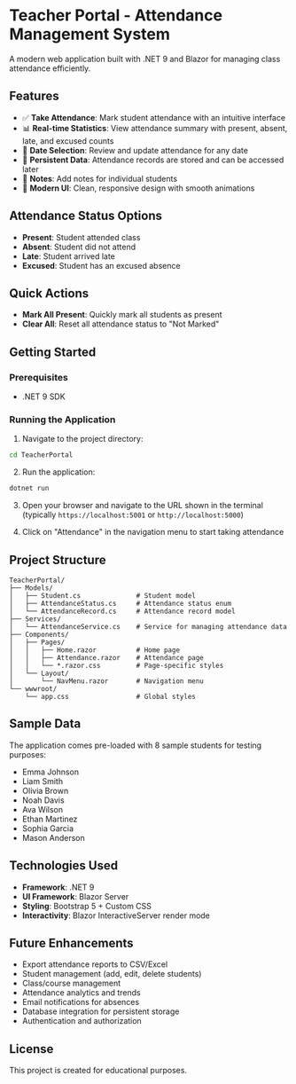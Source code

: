 # Teacher Portal - Attendance Management System

A modern web application built with .NET 9 and Blazor for managing class attendance efficiently.

## Features

- ✅ **Take Attendance**: Mark student attendance with an intuitive interface
- 📊 **Real-time Statistics**: View attendance summary with present, absent, late, and excused counts
- 📅 **Date Selection**: Review and update attendance for any date
- 💾 **Persistent Data**: Attendance records are stored and can be accessed later
- 📝 **Notes**: Add notes for individual students
- 🎨 **Modern UI**: Clean, responsive design with smooth animations

## Attendance Status Options

- **Present**: Student attended class
- **Absent**: Student did not attend
- **Late**: Student arrived late
- **Excused**: Student has an excused absence

## Quick Actions

- **Mark All Present**: Quickly mark all students as present
- **Clear All**: Reset all attendance status to "Not Marked"

## Getting Started

### Prerequisites

- .NET 9 SDK

### Running the Application

1. Navigate to the project directory:
```bash
cd TeacherPortal
```

2. Run the application:
```bash
dotnet run
```

3. Open your browser and navigate to the URL shown in the terminal (typically `https://localhost:5001` or `http://localhost:5000`)

4. Click on "Attendance" in the navigation menu to start taking attendance

## Project Structure

```
TeacherPortal/
├── Models/
│   ├── Student.cs              # Student model
│   ├── AttendanceStatus.cs     # Attendance status enum
│   └── AttendanceRecord.cs     # Attendance record model
├── Services/
│   └── AttendanceService.cs    # Service for managing attendance data
├── Components/
│   ├── Pages/
│   │   ├── Home.razor          # Home page
│   │   ├── Attendance.razor    # Attendance page
│   │   └── *.razor.css         # Page-specific styles
│   └── Layout/
│       └── NavMenu.razor       # Navigation menu
└── wwwroot/
    └── app.css                 # Global styles
```

## Sample Data

The application comes pre-loaded with 8 sample students for testing purposes:
- Emma Johnson
- Liam Smith
- Olivia Brown
- Noah Davis
- Ava Wilson
- Ethan Martinez
- Sophia Garcia
- Mason Anderson

## Technologies Used

- **Framework**: .NET 9
- **UI Framework**: Blazor Server
- **Styling**: Bootstrap 5 + Custom CSS
- **Interactivity**: Blazor InteractiveServer render mode

## Future Enhancements

- Export attendance reports to CSV/Excel
- Student management (add, edit, delete students)
- Class/course management
- Attendance analytics and trends
- Email notifications for absences
- Database integration for persistent storage
- Authentication and authorization

## License

This project is created for educational purposes.

